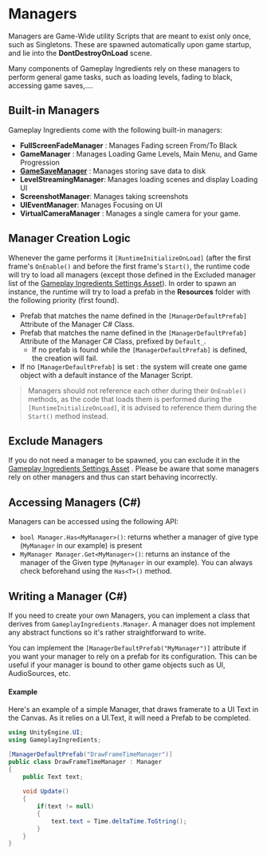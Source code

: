 # Managers

Managers are Game-Wide utility Scripts that are meant to exist only once, such as Singletons. These are spawned automatically upon game startup, and lie into the **DontDestroyOnLoad** scene.

Many components of Gameplay Ingredients rely on these managers to perform general game tasks, such as loading levels, fading to black, accessing game saves,....

## Built-in Managers

Gameplay Ingredients come with the following built-in managers:

* **FullScreenFadeManager** : Manages Fading screen From/To Black
* **GameManager** : Manages Loading Game Levels, Main Menu, and Game Progression
* **[GameSaveManager](game-save-manager.md)** : Manages storing save data to disk
* **LevelStreamingManager**: Manages loading scenes and display Loading UI
* **ScreenshotManager**: Manages taking screenshots
* **UIEventManager**: Manages Focusing on UI
* **VirtualCameraManager** : Manages a single camera for your game.

## Manager Creation Logic

Whenever the game performs it `[RuntimeInitializeOnLoad]` (after the first frame's `OnEnable()` and before the first frame's `Start()`, the runtime code will try to load all managers (except those defined in the Excluded manager list of the [Gameplay Ingredients Settings Asset](settings.md)). In order to spawn an instance, the runtime will try to load a prefab in the **Resources** folder with the following priority (first found).

* Prefab that matches the name defined in the `[ManagerDefaultPrefab]` Attribute of the Manager C# Class.
* Prefab that matches the name defined in the `[ManagerDefaultPrefab]` Attribute of the Manager C# Class, prefixed by `Default_`.
  * If no prefab is found while the `[ManagerDefaultPrefab]` is defined, the creation will fail.
* If no `[ManagerDefaultPrefab]` is set : the system will create one game object with a default instance of the Manager Script.

> Managers should not reference each other during their `OnEnable()` methods, as the code that loads them is performed during the `[RuntimeInitializeOnLoad]`, it is advised to reference them during the `Start()` method instead.

## Exclude Managers

If you do not need a manager to be spawned, you can exclude it in the [Gameplay Ingredients Settings Asset](settings.md) . Please be aware that some managers rely on other managers and thus can start behaving incorrectly.

## Accessing Managers (C#)

Managers can be accessed using the following API:

* `bool Manager.Has<MyManager>()`: returns whether a manager of give type (`MyManager` in our example) is present
* `MyManager Manager.Get<MyManager>()`: returns an instance of the manager of the Given type (`MyManager` in our example). You can always check beforehand using the `Has<T>()` method. 

## Writing a Manager (C#)

If you need to create your own Managers, you can implement a class that derives from `GameplayIngredients.Manager`. A manager does not implement any abstract functions so it's rather straightforward to write.

You can implement the `[ManagerDefaultPrefab("MyManager")]` attribute if you want your manager to rely on a prefab for its configuration. This can be useful if your manager is bound to other game objects such as UI, AudioSources, etc.

#### Example

Here's an example of a simple Manager, that draws framerate to a UI Text in the Canvas.  As it relies on a UI.Text, it will need a Prefab to be completed.

```C#
using UnityEngine.UI;
using GameplayIngredients;

[ManagerDefaultPrefab("DrawFrameTimeManager")]
public class DrawFrameTimeManager : Manager
{
	public Text text;
	
	void Update()
	{
		if(text != null)
		{
			text.text = Time.deltaTime.ToString();
		}
	}
}
```